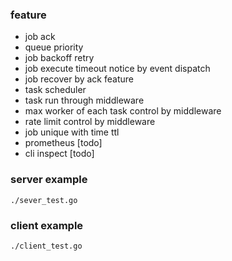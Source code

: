 ### feature

- job ack
- queue priority
- job backoff retry
- job execute timeout notice by event dispatch
- job recover by ack feature
- task scheduler
- task run through middleware
- max worker of each task control by middleware
- rate limit control by middleware
- job unique with time ttl
- prometheus [todo]
- cli inspect [todo]

### server example

```
./sever_test.go
```

### client example

```
./client_test.go
```
